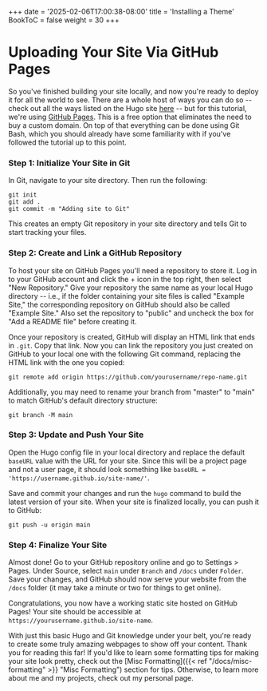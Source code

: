 +++
date = '2025-02-06T17:00:38-08:00'
title = 'Installing a Theme'
BookToC = false
weight = 30
+++

# Uploading Your Site Via GitHub Pages

So you've finished building your site locally, and now you're ready to deploy it for all the world to see. There are a whole host of ways you can do so -- check out all the ways listed on the Hugo site [here](https://gohugo.io/host-and-deploy/) -- but for this tutorial, we're using [GitHub Pages](https://pages.github.com/). This is a free option that eliminates the need to buy a custom domain. On top of that everything can be done using Git Bash, which you should already have some familiarity with if you've followed the tutorial up to this point.

### Step 1: Initialize Your Site in Git

In Git, navigate to your site directory. Then run the following: 

```pseudo
git init
git add .
git commit -m "Adding site to Git"
```

This creates an empty Git repository in your site directory and tells Git to start tracking your files.

### Step 2: Create and Link a GitHub Repository

To host your site on GitHub Pages you'll need a repository to store it. Log in to your GitHub account and click the + icon in the top right, then select "New Repository." Give your repository the same name as your local Hugo directory -- i.e., if the folder containing your site files is called "Example Site," the corresponding repository on GitHub should also be called "Example Site." Also set the repository to "public" and uncheck the box for "Add a README file" before creating it.

Once your repository is created, GitHub will display an HTML link that ends in `.git`. Copy that link. Now you can link the repository you just created on GitHub to your local one with the following Git command, replacing the HTML link with the one you copied:

```git
git remote add origin https://github.com/yourusername/repo-name.git
```

Additionally, you may need to rename your branch from "master" to "main" to match GitHub's default directory structure:

```git
git branch -M main
```

### Step 3: Update and Push Your Site

Open the Hugo config file in your local directory and replace the default `baseURL` value with the URL for your site. Since this will be a project page and not a user page, it should look something like `baseURL = 'https://username.github.io/site-name/'`.

Save and commit your changes and run the `hugo` command to build the latest version of your site. When your site is finalized locally, you can push it to GitHub:

```git
git push -u origin main
```

### Step 4: Finalize Your Site

Almost done! Go to your GitHub repository online and go to Settings > Pages. Under Source, select `main` under `Branch` and `/docs` under `Folder`. Save your changes, and GitHub should now serve your website from the `/docs` folder (it may take a minute or two for things to get online).

Congratulations, you now have a working static site hosted on GitHub Pages! Your site should be accessible at `https://yourusername.github.io/site-name`.

 With just this basic Hugo and Git knowledge under your belt, you're ready to create some truly amazing webpages to show off your content. Thank you for reading this far! If you'd like to learn some formatting tips for making your site look pretty, check out the [Misc Formatting]({{< ref "/docs/misc-formatting" >}} "Misc Formatting") section for tips. Otherwise, to learn more about me and my projects, check out my personal page.

